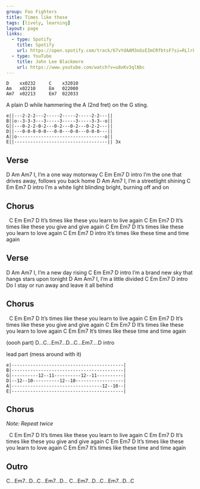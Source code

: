 ```yaml
---
group: Foo Fighters
title: Times like these
tags: [lively, learning]
layout: page
links:
  - type: Spotify
    title: Spotify
    url: https://open.spotify.com/track/67vYdAAM3oGsEImCRfbtsF?si=RLlrL5XZRMyl2305EIp9hg
  - type: YouTube
    title: John Lee Blackmore
    url: https://www.youtube.com/watch?v=u8xKv3qlNbc
---
```


```chordpro
D    xx0232     C    x32010
Am   x02210     Em   022000
Am7  x02213     Em7  022033
```

A plain D while hammering the A (2nd fret) on the G sting.

```chordpro
e||---2-2-2---2-----2-----2-----2-2---||
B||o--3-3-3---3-----3-----3-----3-3--o||
G||---0-2-2-0-2---0-2---0-2---0-2-2---||
D||---0-0-0-0-0---0-0---0-0---0-0-0---||
A||o---------------------------------o||
E||-----------------------------------|| 3x
```

## Verse

D                Am    Am7
I, I’m a one way motorway
                 C            Em      Em7        D intro
I’m the one that drives away, follows you back home
D                    Am  Am7
I, I’m a streetlight shining
                  C                Em      Em7      D intro
I’m a white light blinding bright, burning off and on

## Chorus

&nbsp;    C                    Em       Em7     D
It’s times like these you learn to live again
     C                    Em       Em7     D
It’s times like these you give and give again
     C                    Em       Em7     D
It’s times like these you learn to love again
     C                Em       Em7     D intro
It’s times like these time and time again

## Verse

D                Am    Am7
I, I’m a new day rising
                C              Em    Em7       D intro
I’m a brand new sky that hangs stars upon tonight
D                 Am   Am7
I, I’m a little divided
             C            Em     Em7        D intro
Do I stay or run away and leave it all behind

## Chorus

&nbsp;    C                    Em       Em7     D
It’s times like these you learn to live again
     C                    Em       Em7     D
It’s times like these you give and give again
     C                    Em       Em7     D
It’s times like these you learn to love again
     C                Em       Em7
It’s times like these time and time again

(oooh part)
D...C...Em7...D...C...Em7....D intro

lead part (mess around with it)

```chordpro
e|------------------------------------------|
B|------------------------------------------|
G|----------12--11----------12--11----------|
D|--12--10----------12--10------------------|
A|----------------------------------12--10--|
E|------------------------------------------|
```

## Chorus

*Note: Repeat twice*

&nbsp;    C                    Em       Em7     D
It’s times like these you learn to live again
     C                    Em       Em7     D
It’s times like these you give and give again
     C                    Em       Em7     D
It’s times like these you learn to love again
     C                Em       Em7
It’s times like these time and time again

## Outro

C...Em7...D...C...Em7...D...
C...Em7...D...C...Em7...D...C
